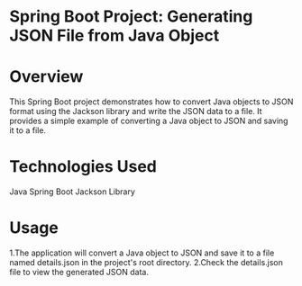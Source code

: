 # Spring Boot Project: Generating JSON File from Java Object
# Overview
This Spring Boot project demonstrates how to convert Java objects to JSON format using the Jackson library and write the JSON data to a file. It provides a simple example of converting a Java object to JSON and saving it to a file.

# Technologies Used
Java
Spring Boot
Jackson Library
# Usage
1.The application will convert a Java object to JSON and save it to a file named details.json in the project's root directory.
2.Check the details.json file to view the generated JSON data.
